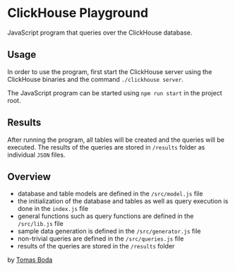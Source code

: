 # ClickHouse Playground
JavaScript program that queries over the ClickHouse database.

## Usage
In order to use the program, first start the ClickHouse server using the ClickHouse binaries and the command `./clickhouse server`.

The JavaScript program can be started using `npm run start` in the project root.

## Results
After running the program, all tables will be created and the queries will be executed. The results of the queries are stored in `/results` folder as individual `JSON` files.

## Overview
- database and table models are defined in the `/src/model.js` file
- the initialization of the database and tables as well as query execution is done in the `index.js` file
- general functions such as query functions are defined in the `/src/lib.js` file
- sample data generation is defined in the `/src/generator.js` file
- non-trivial queries are defined in the `/src/queries.js` file
- results of the queries are stored in the `/results` folder

by [Tomas Boda](https://github.com/TomasBoda)
